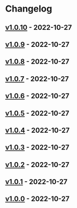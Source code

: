 # Changelog

## [v1.0.10](https://github.com/haga-triple1/tagprtest/compare/v1.0.9...v1.0.10) - 2022-10-27

## [v1.0.9](https://github.com/haga-triple1/tagprtest/compare/v1.0.8...v1.0.9) - 2022-10-27

## [v1.0.8](https://github.com/haga-triple1/tagprtest/compare/v1.0.7...v1.0.8) - 2022-10-27

## [v1.0.7](https://github.com/haga-triple1/tagprtest/compare/v1.0.6...v1.0.7) - 2022-10-27

## [v1.0.6](https://github.com/haga-triple1/tagprtest/compare/v1.0.5...v1.0.6) - 2022-10-27

## [v1.0.5](https://github.com/haga-triple1/tagprtest/compare/v1.0.4...v1.0.5) - 2022-10-27

## [v1.0.4](https://github.com/haga-triple1/tagprtest/compare/v1.0.3...v1.0.4) - 2022-10-27

## [v1.0.3](https://github.com/haga-triple1/tagprtest/compare/v1.0.2...v1.0.3) - 2022-10-27

## [v1.0.2](https://github.com/haga-triple1/tagprtest/compare/v1.0.1...v1.0.2) - 2022-10-27

## [v1.0.1](https://github.com/haga-triple1/tagprtest/compare/v1.0.0...v1.0.1) - 2022-10-27

## [v1.0.0](https://github.com/haga-triple1/tagprtest/commits/v1.0.0) - 2022-10-27
